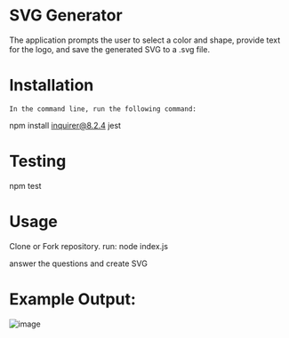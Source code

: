 # SVG Generator
The application prompts the user to select a color and shape, provide text for the logo, and save the generated SVG to a .svg file.

# Installation

    In the command line, run the following command:

npm install inquirer@8.2.4 jest

# Testing

npm test

# Usage

Clone or Fork repository.
run: node index.js

answer the questions and create SVG

# Example Output:
![image](https://github.com/AyushManiSharma/SVG-Logo-Maker/assets/22526788/a7ea68a8-4e9d-4973-88d1-ccbef5be760b)
